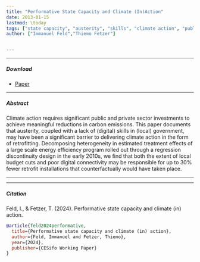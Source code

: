 ```yaml
---
title: "Performative State Capacity and Climate (In)Action" 
date: 2013-01-15
lastmod: \today
tags: ["state capacity", "austerity", "skills", "climate action", "public economics"]
author: ["Immanuel Feld","Thiemo Fetzer"]


---
```


---

##### Download

+ [Paper](paper1.pdf)

---

##### Abstract

Climate action requires significant public and private sector investments to achieve meaningful reductions in carbon emissions. This paper documents that austerity, coupled with a lack of (digital) skills in (local) government, may have been a significant barrier to delivering climate action in the form of retrofitting. Decomposing heterogeneity in estimated treatment effects of a large scale energy efficiency program rolled out through a regression discontinuity design in the early 2010s, we find that both the extent of local budget cuts and poor digital connectivity may be responsible for up to 30\% fewer retrofit installations that counterfactually would have taken place.

---


---

##### Citation

Feld, I., & Fetzer, T. (2024). Performative state capacity and climate (in) action.

```BibTeX
@article{feld2024performative,
  title={Performative state capacity and climate (in) action},
  author={Feld, Immanuel and Fetzer, Thiemo},
  year={2024},
  publisher={CESifo Working Paper}
}
```
